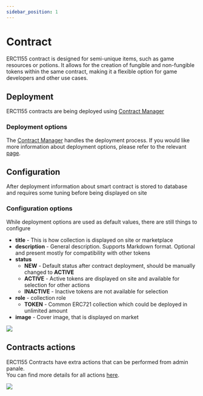 ```yaml
---
sidebar_position: 1
---
```


# Contract

ERC1155 contract is designed for semi-unique items, such as game resources or potions. It allows for the creation of fungible and non-fungible tokens within the same contract, making it a flexible option for game developers and other use cases.

## Deployment

ERC1155 contracts are being deployed using [Contract Manager](/admin/miscellaneous/contract-manager/)

### Deployment options

The [Contract Manager](/admin/miscellaneous/contract-manager/) handles the deployment process. If you would like more information about deployment options, please refer to the relevant [page](/admin/miscellaneous/contract-manager/erc1155).


## Configuration

After deployment information about smart contract is stored to database and requires some tuning before being displayed on site

### Configuration options

While deployment options are used as default values, there are still things to configure

- **title** - This is how collection is displayed on site or marketplace
- **description** - General description. Supports Markdown format. Optional and present mostly for compatibility with other tokens
- **status**
  - **NEW** - Default status after contract deployment, should be manually changed to **ACTIVE**
  - **ACTIVE** - Active tokens are displayed on site and available for selection for other actions
  - **INACTIVE** - Inactive tokens are not available for selection
- **role** - collection role
  - **TOKEN** - Common ERC721 collection which could be deployed in unlimited amount
- **image** - Cover image, that is displayed on market

![](/img/hierarchy/erc1155/erc1155_contract_edit_modal.png)

## Contracts actions

ERC1155 Contracts have extra actions that can be performed from admin panale. <br/>You can find more details for all actions [here](/admin/hierarchy/contract-actions).

![](/img/hierarchy/erc1155/erc1155_contract_actions.png)